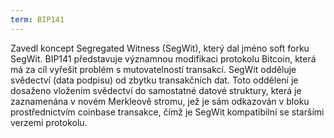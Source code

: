 ```yaml
---
term: BIP141
---
```


Zavedl koncept Segregated Witness (SegWit), který dal jméno soft forku SegWit. BIP141 představuje významnou modifikaci protokolu Bitcoin, která má za cíl vyřešit problém s mutovatelností transakcí. SegWit odděluje svědectví (data podpisu) od zbytku transakčních dat. Toto oddělení je dosaženo vložením svědectví do samostatné datové struktury, která je zaznamenána v novém Merkleově stromu, jež je sám odkazován v bloku prostřednictvím coinbase transakce, čímž je SegWit kompatibilní se staršími verzemi protokolu.